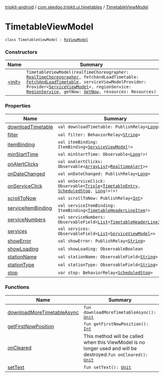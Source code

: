 [tripkit-android](../../index.md) / [com.skedgo.tripkit.ui.timetables](../index.md) / [TimetableViewModel](./index.md)

# TimetableViewModel

`class TimetableViewModel : `[`RxViewModel`](../../com.skedgo.tripkit.ui.core/-rx-view-model/index.md)

### Constructors

| Name | Summary |
|---|---|
| [&lt;init&gt;](-init-.md) | `TimetableViewModel(realTimeChoreographer: `[`RealTimeChoreographer`](../../com.skedgo.tripkit.ui.realtime/-real-time-choreographer/index.md)`, fetchAndLoadTimetable: `[`FetchAndLoadTimetable`](../-fetch-and-load-timetable/index.md)`, serviceViewModelProvider: Provider<`[`ServiceViewModel`](../-service-view-model/index.md)`>, regionService: `[`RegionService`](../../com.skedgo.tripkit.data.regions/-region-service/index.md)`, getNow: `[`GetNow`](../../com.skedgo.tripkit.time/-get-now/index.md)`, resources: Resources)` |

### Properties

| Name | Summary |
|---|---|
| [downloadTimetable](download-timetable.md) | `val downloadTimetable: PublishRelay<`[`Long`](https://kotlinlang.org/api/latest/jvm/stdlib/kotlin/-long/index.html)`>` |
| [filter](filter.md) | `val filter: BehaviorRelay<`[`String`](https://kotlinlang.org/api/latest/jvm/stdlib/kotlin/-string/index.html)`>` |
| [itemBinding](item-binding.md) | `val itemBinding: ItemBinding<`[`ServiceViewModel`](../-service-view-model/index.md)`!>` |
| [minStartTime](min-start-time.md) | `val minStartTime: Observable<`[`Long`](https://kotlinlang.org/api/latest/jvm/stdlib/kotlin/-long/index.html)`!>!` |
| [onAlertClicks](on-alert-clicks.md) | `val onAlertClicks: Observable<`[`ArrayList`](https://kotlinlang.org/api/latest/jvm/stdlib/kotlin.collections/-array-list/index.html)`<`[`RealtimeAlert`](../../com.skedgo.tripkit.common.model/-realtime-alert/index.md)`>>` |
| [onDateChanged](on-date-changed.md) | `val onDateChanged: PublishRelay<`[`Long`](https://kotlinlang.org/api/latest/jvm/stdlib/kotlin/-long/index.html)`>` |
| [onServiceClick](on-service-click.md) | `val onServiceClick: Observable<`[`Triple`](https://kotlinlang.org/api/latest/jvm/stdlib/kotlin/-triple/index.html)`<`[`TimetableEntry`](../../com.skedgo.tripkit.ui.model/-timetable-entry/index.md)`, `[`ScheduledStop`](../../com.skedgo.tripkit.common.model/-scheduled-stop/index.md)`, `[`Long`](https://kotlinlang.org/api/latest/jvm/stdlib/kotlin/-long/index.html)`!>!>!` |
| [scrollToNow](scroll-to-now.md) | `val scrollToNow: PublishRelay<`[`Int`](https://kotlinlang.org/api/latest/jvm/stdlib/kotlin/-int/index.html)`>` |
| [serviceItemBinding](service-item-binding.md) | `val serviceItemBinding: ItemBinding<`[`TimetableHeaderLineItem`](../../com.skedgo.tripkit.ui.model/-timetable-header-line-item/index.md)`!>` |
| [serviceNumbers](service-numbers.md) | `val serviceNumbers: ObservableField<`[`List`](https://kotlinlang.org/api/latest/jvm/stdlib/kotlin.collections/-list/index.html)`<`[`TimetableHeaderLineItem`](../../com.skedgo.tripkit.ui.model/-timetable-header-line-item/index.md)`>>` |
| [services](services.md) | `val services: ObservableField<`[`List`](https://kotlinlang.org/api/latest/jvm/stdlib/kotlin.collections/-list/index.html)`<`[`ServiceViewModel`](../-service-view-model/index.md)`>>` |
| [showError](show-error.md) | `val showError: PublishRelay<`[`String`](https://kotlinlang.org/api/latest/jvm/stdlib/kotlin/-string/index.html)`>` |
| [showLoading](show-loading.md) | `val showLoading: ObservableBoolean` |
| [stationName](station-name.md) | `val stationName: ObservableField<`[`String`](https://kotlinlang.org/api/latest/jvm/stdlib/kotlin/-string/index.html)`>` |
| [stationType](station-type.md) | `val stationType: ObservableField<`[`String`](https://kotlinlang.org/api/latest/jvm/stdlib/kotlin/-string/index.html)`>` |
| [stop](stop.md) | `var stop: BehaviorRelay<`[`ScheduledStop`](../../com.skedgo.tripkit.common.model/-scheduled-stop/index.md)`>` |

### Functions

| Name | Summary |
|---|---|
| [downloadMoreTimetableAsync](download-more-timetable-async.md) | `fun downloadMoreTimetableAsync(): `[`Unit`](https://kotlinlang.org/api/latest/jvm/stdlib/kotlin/-unit/index.html) |
| [getFirstNowPosition](get-first-now-position.md) | `fun getFirstNowPosition(): `[`Int`](https://kotlinlang.org/api/latest/jvm/stdlib/kotlin/-int/index.html) |
| [onCleared](on-cleared.md) | This method will be called when this ViewModel is no longer used and will be destroyed.`fun onCleared(): `[`Unit`](https://kotlinlang.org/api/latest/jvm/stdlib/kotlin/-unit/index.html) |
| [setText](set-text.md) | `fun setText(): `[`Unit`](https://kotlinlang.org/api/latest/jvm/stdlib/kotlin/-unit/index.html) |
